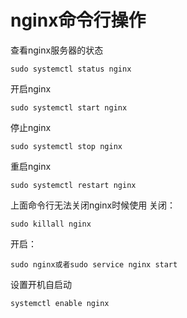 # nginx命令行操作


<!--more-->
查看nginx服务器的状态
``` liunx
sudo systemctl status nginx
```
开启nginx
``` liunx
sudo systemctl start nginx
```

停止nginx
``` liunx
sudo systemctl stop nginx
```
重启nginx
``` liunx
sudo systemctl restart nginx
```

上面命令行无法关闭nginx时候使用
关闭：
``` liunx
sudo killall nginx
```
开启：
``` liunx
sudo nginx或者sudo service nginx start
```

设置开机自启动
```liunx
systemctl enable nginx
```

